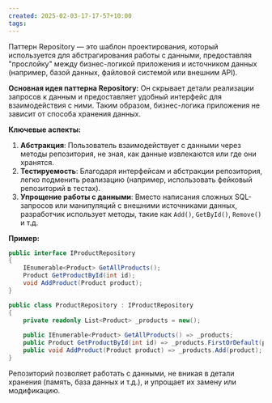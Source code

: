 ```yaml
---
created: 2025-02-03-17-17-57+10:00
tags:
---
```

Паттерн Repository — это шаблон проектирования, который используется для абстрагирования работы с данными, предоставляя "прослойку" между бизнес-логикой приложения и источником данных (например, базой данных, файловой системой или внешним API). 

**Основная идея паттерна Repository:**
Он скрывает детали реализации запросов к данным и предоставляет удобный интерфейс для взаимодействия с ними. Таким образом, бизнес-логика приложения не зависит от способа хранения данных.

**Ключевые аспекты:**
1. **Абстракция**: Пользователь взаимодействует с данными через методы репозитория, не зная, как данные извлекаются или где они хранятся.
2. **Тестируемость**: Благодаря интерфейсам и абстракции репозитория, легко подменить реализацию (например, использовать фейковый репозиторий в тестах).
3. **Упрощение работы с данными**: Вместо написания сложных SQL-запросов или манипуляций с внешними источниками данных, разработчик использует методы, такие как `Add()`, `GetById()`, `Remove()` и т.д.

**Пример:**
```csharp
public interface IProductRepository
{
    IEnumerable<Product> GetAllProducts();
    Product GetProductById(int id);
    void AddProduct(Product product);
}

public class ProductRepository : IProductRepository
{
    private readonly List<Product> _products = new();
    
    public IEnumerable<Product> GetAllProducts() => _products;
    public Product GetProductById(int id) => _products.FirstOrDefault(p => p.Id == id);
    public void AddProduct(Product product) => _products.Add(product);
}
```

Репозиторий позволяет работать с данными, не вникая в детали хранения (память, база данных и т.д.), и упрощает их замену или модификацию.